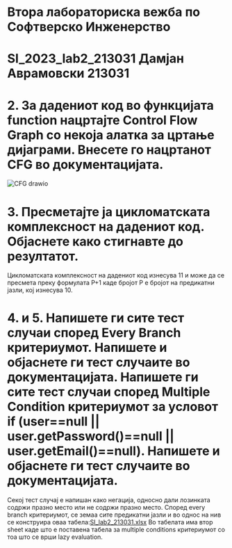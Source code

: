 # Втора лабораториска вежба по Софтверско Инженерство

# SI_2023_lab2_213031 Дамјан Аврамовски 213031

# 2. За дадениот код во функцијата function нацртајте Control Flow Graph со некоја  алатка за цртање дијаграми. Внесете го нацртанот CFG во документацијата.
![CFG drawio](https://github.com/Gavranot/SI_2023_lab2_213031/assets/127050536/7786b8db-909d-4104-9f73-402e24461980)

# 3. Пресметајте ја цикломатската комплексност на дадениот код. Објаснете како стигнавте до резултатот.
Цикломатската комплексност на дадениот код изнесува 11 и може да се пресмета преку формулата P+1 каде бројот P е бројот на предикатни јазли, кој изнесува 10.

# 4. и 5. Напишете ги сите тест случаи според Every Branch критериумот. Напишете и објаснете ги тест случаите во документацијата. Напишете ги сите тест случаи според Multiple Condition критериумот за условот if (user==null || user.getPassword()==null || user.getEmail()==null). Напишете и објаснете ги тест случаите во документацијата.

Секој тест случај е напишан како негација, односно дали лозинката содржи празно место или не содржи празно место. Според every branch критериумот, се земаа сите предикатни јазли и во однос на нив се конструира оваа табела:[SI_lab2_213031.xlsx](https://github.com/Gavranot/SI_2023_lab2_213031/files/11618520/SI_lab2_213031.xlsx)
Во табелата има втор sheet каде што е поставена табела за multiple conditions критериумот со тоа што се врши lazy evaluation.
